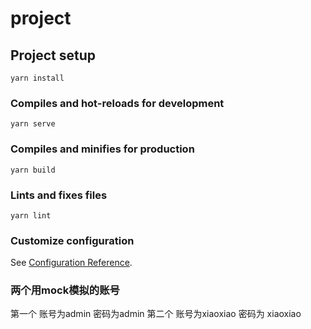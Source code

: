 # project

## Project setup
```
yarn install
```

### Compiles and hot-reloads for development
```
yarn serve
```

### Compiles and minifies for production
```
yarn build
```

### Lints and fixes files
```
yarn lint
```

### Customize configuration
See [Configuration Reference](https://cli.vuejs.org/config/).
### 两个用mock模拟的账号 
第一个  账号为admin  密码为admin
第二个 账号为xiaoxiao  密码为 xiaoxiao
